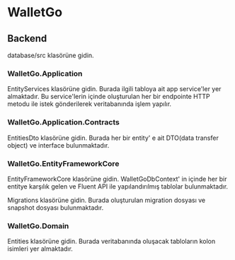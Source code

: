 # WalletGo #

## Backend ##
database/src klasörüne gidin.

### WalletGo.Application ###
EntityServices klasörüne gidin. Burada ilgili tabloya ait app service'ler yer almaktadır. Bu service'lerin içinde oluşturulan her bir endpointe HTTP metodu ile istek gönderilerek veritabanında işlem yapılır.

### WalletGo.Application.Contracts ###
EntitiesDto klasörüne gidin.
Burada her bir entity' e ait DTO(data transfer object) ve interface bulunmaktadır.

### WalletGo.EntityFrameworkCore ###
EntityFrameworkCore klasörüne gidin.
WalletGoDbContext' in içinde her bir entitye karşılık gelen ve Fluent API ile yapılandırılmış tablolar bulunmaktadır.

Migrations klasörüne gidin.
Burada oluşturulan migration dosyası ve snapshot dosyası bulunmaktadır.

### WalletGo.Domain ###
Entities klasörüne gidin. Burada veritabanında oluşacak tabloların kolon isimleri yer almaktadır.




